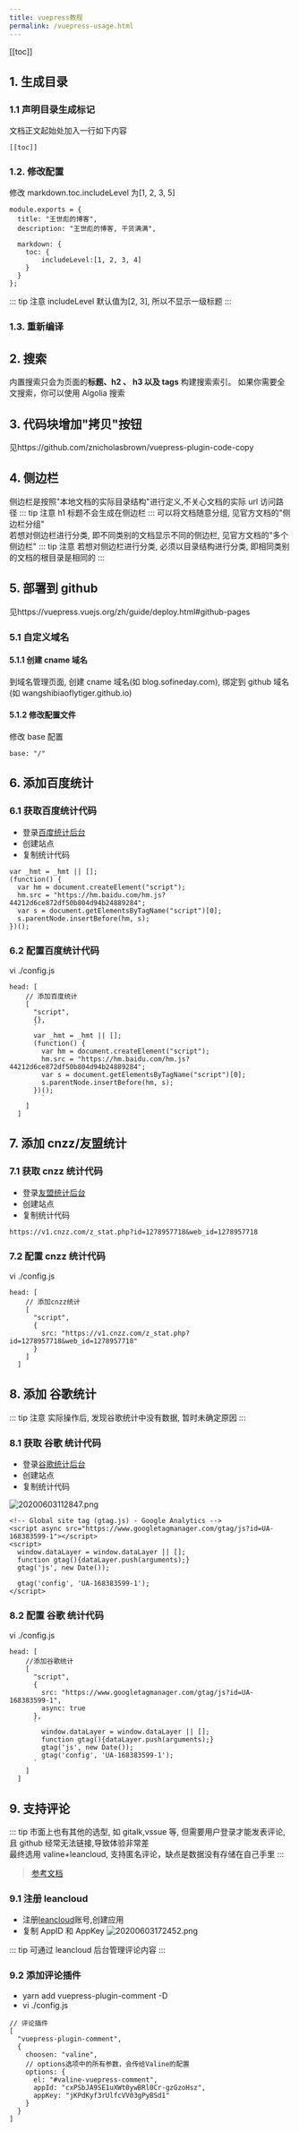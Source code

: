 ```yaml
---
title: vuepress教程
permalink: /vuepress-usage.html
---
```


[[toc]]

## 1. 生成目录

### 1.1 声明目录生成标记

文档正文起始处加入一行如下内容

```
[[toc]]
```

### 1.2. 修改配置

修改 markdown.toc.includeLevel 为[1, 2, 3, 5]

```
module.exports = {
  title: "王世彪的博客",
  description: "王世彪的博客, 干货满满",

  markdown: {
    toc: {
        includeLevel:[1, 2, 3, 4]
    }
  }
};
```

::: tip 注意
includeLevel 默认值为[2, 3], 所以不显示一级标题
:::

### 1.3. 重新编译

## 2. 搜索

内置搜索只会为页面的**标题、h2 、 h3 以及 tags** 构建搜索索引。 如果你需要全文搜索，你可以使用 Algolia 搜索

## 3. 代码块增加"拷贝"按钮

见https://github.com/znicholasbrown/vuepress-plugin-code-copy

## 4. 侧边栏

侧边栏是按照"本地文档的实际目录结构"进行定义,不关心文档的实际 url 访问路径
::: tip 注意
h1 标题不会生成在侧边栏
:::
可以将文档随意分组, 见官方文档的"侧边栏分组"<br>
若想对侧边栏进行分类, 即不同类别的文档显示不同的侧边栏, 见官方文档的"多个侧边栏"
::: tip 注意
若想对侧边栏进行分类, 必须以目录结构进行分类, 即相同类别的文档的根目录是相同的
:::

## 5. 部署到 github

见https://vuepress.vuejs.org/zh/guide/deploy.html#github-pages

### 5.1 自定义域名

#### 5.1.1 创建 cname 域名

到域名管理页面, 创建 cname 域名(如 blog.sofineday.com), 绑定到 github 域名(如 wangshibiaoflytiger.github.io)

#### 5.1.2 修改配置文件

修改 base 配置

```
base: "/"
```

## 6. 添加百度统计

### 6.1 获取百度统计代码

- 登录[百度统计后台](https://tongji.baidu.com)
- 创建站点
- 复制统计代码

```
var _hmt = _hmt || [];
(function() {
  var hm = document.createElement("script");
  hm.src = "https://hm.baidu.com/hm.js?44212d6ce872df50b804d94b24889284";
  var s = document.getElementsByTagName("script")[0];
  s.parentNode.insertBefore(hm, s);
})();
```

### 6.2 配置百度统计代码

vi ./config.js

```
head: [
    // 添加百度统计
    [
      "script",
      {},
      `
      var _hmt = _hmt || [];
      (function() {
        var hm = document.createElement("script");
        hm.src = "https://hm.baidu.com/hm.js?44212d6ce872df50b804d94b24889284";
        var s = document.getElementsByTagName("script")[0];
        s.parentNode.insertBefore(hm, s);
      })();
        `
    ]
  ]
```

## 7. 添加 cnzz/友盟统计

### 7.1 获取 cnzz 统计代码

- 登录[友盟统计后台](https://www.umeng.com/)
- 创建站点
- 复制统计代码

```
https://v1.cnzz.com/z_stat.php?id=1278957718&web_id=1278957718
```

### 7.2 配置 cnzz 统计代码

vi ./config.js

```
head: [
    // 添加cnzz统计
    [
      "script",
      {
        src: "https://v1.cnzz.com/z_stat.php?id=1278957718&web_id=1278957718"
      }
    ]
  ]
```

## 8. 添加 谷歌统计

::: tip 注意
实际操作后, 发现谷歌统计中没有数据, 暂时未确定原因
:::

### 8.1 获取 谷歌 统计代码

- 登录[谷歌统计后台](https://analytics.google.com)
- 创建站点
- 复制统计代码

![20200603112847.png](https://cdn.jsdelivr.net/gh/wangshibiaoFlytiger/blog_picBed1/images/20200603112847.png)

```
<!-- Global site tag (gtag.js) - Google Analytics -->
<script async src="https://www.googletagmanager.com/gtag/js?id=UA-168383599-1"></script>
<script>
  window.dataLayer = window.dataLayer || [];
  function gtag(){dataLayer.push(arguments);}
  gtag('js', new Date());

  gtag('config', 'UA-168383599-1');
</script>
```

### 8.2 配置 谷歌 统计代码

vi ./config.js

```
head: [
    //添加谷歌统计
    [
      "script",
      {
        src: "https://www.googletagmanager.com/gtag/js?id=UA-168383599-1",
        async: true
      },
      `
        window.dataLayer = window.dataLayer || [];
        function gtag(){dataLayer.push(arguments);}
        gtag('js', new Date());
        gtag('config', 'UA-168383599-1');
      `
    ]
  ]
```

## 9. 支持评论

::: tip
市面上也有其他的选型, 如 gitalk,vssue 等, 但需要用户登录才能发表评论, 且 github 经常无法链接,导致体验非常差<br>
最终选用 valine+leancloud, 支持匿名评论，缺点是数据没有存储在自己手里
:::

> [参考文档](https://github.com/dongyuanxin/vuepress-plugin-comment)

### 9.1 注册 leancloud

- 注册[leancloud](https://leancloud.cn)账号,创建应用
- 复制 AppID 和 AppKey
  ![20200603172452.png](https://cdn.jsdelivr.net/gh/wangshibiaoFlytiger/blog_picBed1/images/20200603172452.png)

::: tip
可通过 leancloud 后台管理评论内容
:::

### 9.2 添加评论插件

- yarn add vuepress-plugin-comment -D
- vi ./config.js

```
// 评论插件
[
  "vuepress-plugin-comment",
  {
    choosen: "valine",
    // options选项中的所有参数，会传给Valine的配置
    options: {
      el: "#valine-vuepress-comment",
      appId: "cxPSbJA9SE1uXWt0ywBRl0Cr-gzGzoHsz",
      appKey: "jKPdKyf3rUlfcVV03gPyBSd1"
    }
  }
]
```
